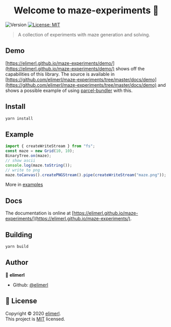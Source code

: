 <h1 align="center">Welcome to maze-experiments 👋</h1>
<p>
  <img alt="Version" src="https://img.shields.io/badge/version-1.0.0-blue.svg?cacheSeconds=2592000" />
  <a href="https://choosealicense.com/licenses/mit/" target="_blank">
    <img alt="License: MIT" src="https://img.shields.io/badge/License-MIT-yellow.svg" />
  </a>
</p>

> A collection of experiments with maze generation and solving.

## Demo

[https://elimerl.github.io/maze-experiments/demo/](https://elimerl.github.io/maze-experiments/demo/) shows off the capabilities of this library. The source is available in [https://github.com/elimerl/maze-experiments/tree/master/docs/demo](https://github.com/elimerl/maze-experiments/tree/master/docs/demo) and shows a possible example of using [parcel-bundler](https://parceljs.org/) with this.

## Install

```sh
yarn install
```

## Example

```typescript
import { createWriteStream } from "fs";
const maze = new Grid(10, 10);
BinaryTree.on(maze);
// show ascii
console.log(maze.toString());
// write to png
maze.toCanvas().createPNGStream().pipe(createWriteStream("maze.png"));
```

More in [examples](https://github.com/elimerl/maze-experiments/tree/master/examples/)

## Docs

The documentation is online at [https://elimerl.github.io/maze-experiments/](https://elimerl.github.io/maze-experiments/).

## Building

```sh
yarn build
```

## Author

👤 **elimerl**

- Github: [@elimerl](https://github.com/elimerl)

## 📝 License

Copyright © 2020 [elimerl](https://github.com/elimerl).<br />
This project is [MIT](https://choosealicense.com/licenses/mit/) licensed.
